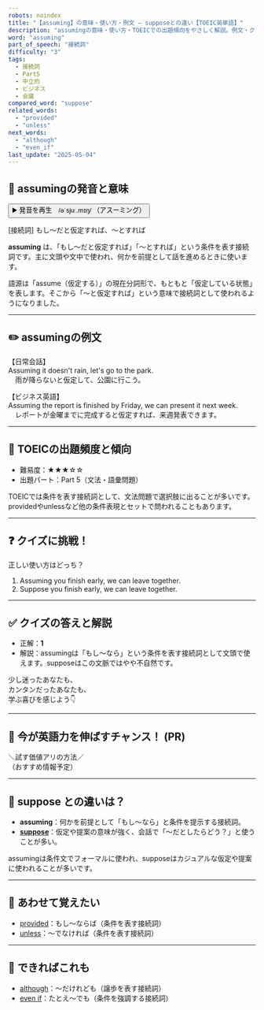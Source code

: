 ```yaml
---
robots: noindex
title: "【assuming】の意味・使い方・例文 ― supposeとの違い【TOEIC英単語】"
description: "assumingの意味・使い方・TOEICでの出題傾向をやさしく解説。例文・クイズ付きでsupposeとの違いもわかりやすく学べます。"
word: "assuming"
part_of_speech: "接続詞"
difficulty: "3"
tags:
  - 接続詞
  - Part5
  - 中立的
  - ビジネス
  - 会議
compared_word: "suppose"
related_words:
  - "provided"
  - "unless"
next_words:
  - "although"
  - "even_if"
last_update: "2025-05-04"
---
```


## 🔰 assumingの発音と意味

<button class="play-audio" onclick="playTTS('assuming')">
  <span class="play-audio-main">
    ▶️ 発音を再生　/əˈsjuː.mɪŋ/
  </span>
  <span class="play-audio-sub">
    （アスーミング）
  </span>
</button>

[接続詞] もし～だと仮定すれば、～とすれば

**assuming** は、「もし～だと仮定すれば」「～とすれば」という条件を表す接続詞です。主に文頭や文中で使われ、何かを前提として話を進めるときに使います。

語源は「assume（仮定する）」の現在分詞形で、もともと「仮定している状態」を表します。そこから「～と仮定すれば」という意味で接続詞として使われるようになりました。

---

## ✏️ assumingの例文

【日常会話】  
Assuming it doesn't rain, let's go to the park.  
　雨が降らないと仮定して、公園に行こう。

【ビジネス英語】  
Assuming the report is finished by Friday, we can present it next week.  
　レポートが金曜までに完成すると仮定すれば、来週発表できます。

---

## 🎯 TOEICの出題頻度と傾向

- 難易度：★★★☆☆
- 出題パート：Part 5（文法・語彙問題）

TOEICでは条件を表す接続詞として、文法問題で選択肢に出ることが多いです。providedやunlessなど他の条件表現とセットで問われることもあります。

---

## ❓ クイズに挑戦！

正しい使い方はどっち？

1. Assuming you finish early, we can leave together.  
2. Suppose you finish early, we can leave together.

---

## ✅ クイズの答えと解説

- 正解：**1**
- 解説：assumingは「もし～なら」という条件を表す接続詞として文頭で使えます。supposeはこの文脈ではやや不自然です。

少し迷ったあなたも、  
カンタンだったあなたも、  
学ぶ喜びを感じよう👇️

---

## 🚀 今が英語力を伸ばすチャンス！ (PR)

<div class="info-center">
＼試す価値アリの方法／<br>  
（おすすめ情報予定）
</div>

---

## 🤔  suppose との違いは？

- **assuming**：何かを前提として「もし～なら」と条件を提示する接続詞。
- **[suppose](/word/suppose)**：仮定や提案の意味が強く、会話で「～だとしたらどう？」と使うことが多い。

assumingは条件文でフォーマルに使われ、supposeはカジュアルな仮定や提案に使われることが多いです。

---

## 🧩 あわせて覚えたい

- [provided](/word/provided)：もし～ならば（条件を表す接続詞）
- [unless](/word/unless)：～でなければ（条件を表す接続詞）

---

## 📖 できればこれも

- [although](/word/although)：～だけれども（譲歩を表す接続詞）
- [even if](/word/even_if)：たとえ～でも（条件を強調する接続詞）

<!-- cvid: aid32_bid19 -->
